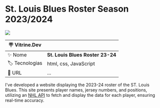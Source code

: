 
# St. Louis Blues Roster Season 2023/2024

![](https://github.com/rafaelcabral223/nhl-roster/assets/72042885/03de4035-cb35-40fc-817a-e30057f4af38#vitrinedev)

| :placard: Vitrine.Dev |     |
| -------------  | --- |
| :sparkles: Nome        | **St. Louis Blues Roster 23-24**
| :label: Tecnologias | html, css, JavaScript
| :rocket: URL         | ...

I've developed a website displaying the 2023-24 roster of the ST. Louis Blues. This site presents player names, jersey numbers, and positions, utilizing an [NHL API](https://gitlab.com/dword4/nhlapi) to fetch and display the data for each player, ensuring real-time accuracy.
